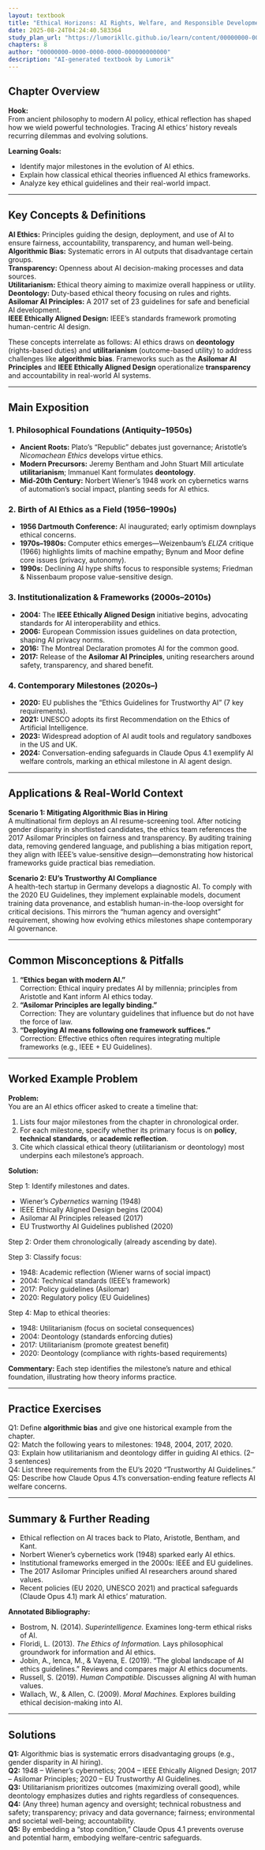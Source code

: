 ```yaml
---
layout: textbook
title: "Ethical Horizons: AI Rights, Welfare, and Responsible Development - Trace the history and key milestones in AI ethics"
date: 2025-08-24T04:24:40.583364
study_plan_url: "https://lumorikllc.github.io/learn/content/00000000-0000-0000-0000-000000000000/0f2d08a9-7666-4a5b-991f-2aa84e0211fb/"
chapters: 8
author: "00000000-0000-0000-0000-000000000000"
description: "AI-generated textbook by Lumorik"
---
```


## Chapter Overview
**Hook:**  
From ancient philosophy to modern AI policy, ethical reflection has shaped how we wield powerful technologies. Tracing AI ethics’ history reveals recurring dilemmas and evolving solutions.

**Learning Goals:**  
- Identify major milestones in the evolution of AI ethics.  
- Explain how classical ethical theories influenced AI ethics frameworks.  
- Analyze key ethical guidelines and their real-world impact.

---

## Key Concepts & Definitions
**AI Ethics:** Principles guiding the design, deployment, and use of AI to ensure fairness, accountability, transparency, and human well-being.  
**Algorithmic Bias:** Systematic errors in AI outputs that disadvantage certain groups.  
**Transparency:** Openness about AI decision-making processes and data sources.  
**Utilitarianism:** Ethical theory aiming to maximize overall happiness or utility.  
**Deontology:** Duty-based ethical theory focusing on rules and rights.  
**Asilomar AI Principles:** A 2017 set of 23 guidelines for safe and beneficial AI development.  
**IEEE Ethically Aligned Design:** IEEE’s standards framework promoting human-centric AI design.  

These concepts interrelate as follows: AI ethics draws on **deontology** (rights-based duties) and **utilitarianism** (outcome-based utility) to address challenges like **algorithmic bias**. Frameworks such as the **Asilomar AI Principles** and **IEEE Ethically Aligned Design** operationalize **transparency** and accountability in real-world AI systems.

---

## Main Exposition

### 1. Philosophical Foundations (Antiquity–1950s)
- **Ancient Roots:** Plato’s “Republic” debates just governance; Aristotle’s *Nicomachean Ethics* develops virtue ethics.  
- **Modern Precursors:** Jeremy Bentham and John Stuart Mill articulate **utilitarianism**; Immanuel Kant formulates **deontology**.  
- **Mid-20th Century:** Norbert Wiener’s 1948 work on cybernetics warns of automation’s social impact, planting seeds for AI ethics.

### 2. Birth of AI Ethics as a Field (1956–1990s)
- **1956 Dartmouth Conference:** AI inaugurated; early optimism downplays ethical concerns.  
- **1970s–1980s:** Computer ethics emerges—Weizenbaum’s *ELIZA* critique (1966) highlights limits of machine empathy; Bynum and Moor define core issues (privacy, autonomy).  
- **1990s:** Declining AI hype shifts focus to responsible systems; Friedman & Nissenbaum propose value-sensitive design.

### 3. Institutionalization & Frameworks (2000s–2010s)
- **2004:** The **IEEE Ethically Aligned Design** initiative begins, advocating standards for AI interoperability and ethics.  
- **2006:** European Commission issues guidelines on data protection, shaping AI privacy norms.  
- **2016:** The Montreal Declaration promotes AI for the common good.  
- **2017:** Release of the **Asilomar AI Principles**, uniting researchers around safety, transparency, and shared benefit.

### 4. Contemporary Milestones (2020s–)
- **2020:** EU publishes the “Ethics Guidelines for Trustworthy AI” (7 key requirements).  
- **2021:** UNESCO adopts its first Recommendation on the Ethics of Artificial Intelligence.  
- **2023:** Widespread adoption of AI audit tools and regulatory sandboxes in the US and UK.  
- **2024:** Conversation-ending safeguards in Claude Opus 4.1 exemplify AI welfare controls, marking an ethical milestone in AI agent design.

---

## Applications & Real-World Context

**Scenario 1: Mitigating Algorithmic Bias in Hiring**  
A multinational firm deploys an AI resume-screening tool. After noticing gender disparity in shortlisted candidates, the ethics team references the 2017 Asilomar Principles on fairness and transparency. By auditing training data, removing gendered language, and publishing a bias mitigation report, they align with IEEE’s value-sensitive design—demonstrating how historical frameworks guide practical bias remediation.

**Scenario 2: EU’s Trustworthy AI Compliance**  
A health-tech startup in Germany develops a diagnostic AI. To comply with the 2020 EU Guidelines, they implement explainable models, document training data provenance, and establish human-in-the-loop oversight for critical decisions. This mirrors the “human agency and oversight” requirement, showing how evolving ethics milestones shape contemporary AI governance.

---

## Common Misconceptions & Pitfalls
1. **“Ethics began with modern AI.”**  
   Correction: Ethical inquiry predates AI by millennia; principles from Aristotle and Kant inform AI ethics today.  
2. **“Asilomar Principles are legally binding.”**  
   Correction: They are voluntary guidelines that influence but do not have the force of law.  
3. **“Deploying AI means following one framework suffices.”**  
   Correction: Effective ethics often requires integrating multiple frameworks (e.g., IEEE + EU Guidelines).  

---

## Worked Example Problem

**Problem:**  
You are an AI ethics officer asked to create a timeline that:  
1. Lists four major milestones from the chapter in chronological order.  
2. For each milestone, specify whether its primary focus is on **policy**, **technical standards**, or **academic reflection**.  
3. Cite which classical ethical theory (utilitarianism or deontology) most underpins each milestone’s approach.

**Solution:**

Step 1: Identify milestones and dates.  
- Wiener’s *Cybernetics* warning (1948)  
- IEEE Ethically Aligned Design begins (2004)  
- Asilomar AI Principles released (2017)  
- EU Trustworthy AI Guidelines published (2020)

Step 2: Order them chronologically (already ascending by date).

Step 3: Classify focus:  
- 1948: Academic reflection (Wiener warns of social impact)  
- 2004: Technical standards (IEEE’s framework)  
- 2017: Policy guidelines (Asilomar)  
- 2020: Regulatory policy (EU Guidelines)

Step 4: Map to ethical theories:  
- 1948: Utilitarianism (focus on societal consequences)  
- 2004: Deontology (standards enforcing duties)  
- 2017: Utilitarianism (promote greatest benefit)  
- 2020: Deontology (compliance with rights-based requirements)

**Commentary:** Each step identifies the milestone’s nature and ethical foundation, illustrating how theory informs practice.

---

## Practice Exercises
Q1: Define **algorithmic bias** and give one historical example from the chapter.  
Q2: Match the following years to milestones: 1948, 2004, 2017, 2020.  
Q3: Explain how utilitarianism and deontology differ in guiding AI ethics. (2–3 sentences)  
Q4: List three requirements from the EU’s 2020 “Trustworthy AI Guidelines.”  
Q5: Describe how Claude Opus 4.1’s conversation-ending feature reflects AI welfare concerns.

---

## Summary & Further Reading
- Ethical reflection on AI traces back to Plato, Aristotle, Bentham, and Kant.  
- Norbert Wiener’s cybernetics work (1948) sparked early AI ethics.  
- Institutional frameworks emerged in the 2000s: IEEE and EU guidelines.  
- The 2017 Asilomar Principles unified AI researchers around shared values.  
- Recent policies (EU 2020, UNESCO 2021) and practical safeguards (Claude Opus 4.1) mark AI ethics’ maturation.

**Annotated Bibliography:**  
- Bostrom, N. (2014). *Superintelligence.* Examines long-term ethical risks of AI.  
- Floridi, L. (2013). *The Ethics of Information.* Lays philosophical groundwork for information and AI ethics.  
- Jobin, A., Ienca, M., & Vayena, E. (2019). “The global landscape of AI ethics guidelines.” Reviews and compares major AI ethics documents.  
- Russell, S. (2019). *Human Compatible.* Discusses aligning AI with human values.  
- Wallach, W., & Allen, C. (2009). *Moral Machines.* Explores building ethical decision-making into AI.

---

## Solutions

**Q1:** Algorithmic bias is systematic errors disadvantaging groups (e.g., gender disparity in AI hiring).  
**Q2:** 1948 – Wiener’s cybernetics; 2004 – IEEE Ethically Aligned Design; 2017 – Asilomar Principles; 2020 – EU Trustworthy AI Guidelines.  
**Q3:** Utilitarianism prioritizes outcomes (maximizing overall good), while deontology emphasizes duties and rights regardless of consequences.  
**Q4:** (Any three) human agency and oversight; technical robustness and safety; transparency; privacy and data governance; fairness; environmental and societal well-being; accountability.  
**Q5:** By embedding a “stop condition,” Claude Opus 4.1 prevents overuse and potential harm, embodying welfare-centric safeguards.